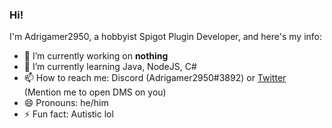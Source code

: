 ### Hi!

I'm Adrigamer2950, a hobbyist Spigot Plugin Developer, and here's my info:

- 🔭 I’m currently working on **nothing**
- 🌱 I’m currently learning Java, NodeJS, C#
- 📫 How to reach me: Discord (Adrigamer2950#3892) or [Twitter](https://twitter.com/adrigamer2950) (Mention me to open DMS on you)
- 😄 Pronouns: he/him
- ⚡ Fun fact: Autistic lol
